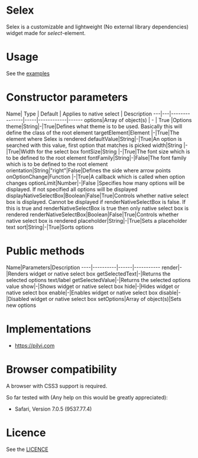 Selex
===============
Selex is a customizable and lightweight (No external library dependencies) widget made for <i>select</i>-element.

Usage
==============
See the <a href="https://github.com/janikoskela/Selex/tree/master/examples">examples</a>

Constructor parameters
===============
Name| Type | Default | Applies to native select | Description
---|---|---------------|-----|------------|------
options|Array of object(s) | - | True |Options
theme|String|-|True|Defines what theme is to be used. Basically this will define the class of the root element
targetElement|Element |-|True|The element where Selex is rendered
defaultValue|String|-|True|An option is searched with this value, first option that matches is picked
width|String |-|True|Width for the select box
fontSize|String |-|True|The font size which is to be defined to the root element
fontFamily|String|-|False|The font family which is to be defined to the root element
orientation|String|"right"|False|Defines the side where arrow points
onOptionChange|Function |-|True|A callback which is called when option changes
optionLimit|Number|-|False |Specifies how many options will be displayed. If not specified all options will be displayed
displayNativeSelectBox|Boolean|False|True|Controls whether native select box is displayed. Cannot be displayed if renderNativeSelectBox is false. If this is true and renderNativeSelectBox is true then only native select box is rendered
renderNativeSelectBox|Boolean|False|True|Controls whether native select box is rendered
placeholder|String|-|True|Sets a placeholder text
sort|String|-|True|Sorts options

Public methods
===============
Name|Parameters|Description
----|----------|------|-----------
render|-|Renders widget or native select box
getSelectedText|-|Returns the selected options text/label
getSelectedValue|-|Returns the selected options value
show|-|Shows widget or native select box
hide|-|Hides widget or native select box
enable|-|Enables widget or native select box
disable|-|Disabled widget or native select box
setOptions|Array of object(s)|Sets new options

Implementations
=============
 - https://pilvi.com

Browser compatibility
==============
A browser with CSS3 support is required.

So far tested with (Any help on this would be greatly appreciated):
 - Safari, Version 7.0.5 (9537.77.4)

Licence
=============
See the <a href="https://github.com/janikoskela/SimpleSelectBox/blob/master/LICENSE">LICENCE</a>
